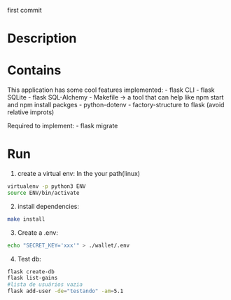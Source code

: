 first commit

# Description


# Contains
This application has some cool features implemented:
    - flask CLI
    - flask SQLite
    - flask SQL-Alchemy
    - Makefile -> a tool that can help like npm start and npm install packges
    - python-dotenv
    - factory-structure to flask (avoid relative improts)

Required to implement:
    - flask migrate
# Run

1. create a virtual env:
In the your path(linux)
```bash
virtualenv -p python3 ENV
source ENV/bin/activate
```

2. install dependencies:
```bash
make install
```

3. Create a .env:
```bash
echo "SECRET_KEY='xxx'" > ./wallet/.env
```

4. Test db:
```bash
flask create-db
flask list-gains
#lista de usuários vazia
flask add-user -de="testando" -am=5.1
```